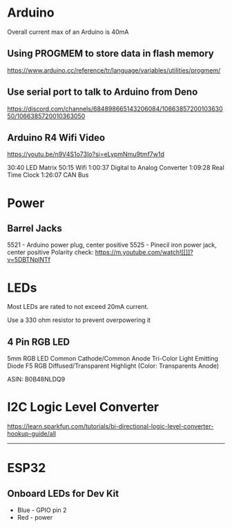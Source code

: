 # Arduino 

Overall current max of an Arduino is 40mA

## Using PROGMEM to store data in flash memory 
https://www.arduino.cc/reference/tr/language/variables/utilities/progmem/

## Use serial port to talk to Arduino from Deno

https://discord.com/channels/684898665143206084/1066385720010363050/1066385720010363050

## Arduino R4 Wifi Video
https://youtu.be/n9V4S1o73Io?si=eLypmNmu9tmf7w1d

30:40 LED Matrix
50:15 Wifi
1:00:37 Digital to Analog Converter 
1:09:28 Real Time Clock
1:26:07 CAN Bus

# Power

## Barrel Jacks
5521 - Arduino power plug, center positive 
5525 - Pinecil iron power jack, center positive 
Polarity check: https://m.youtube.com/watch![[]]?v=5DBTNplNTf

# LEDs

Most LEDs are rated to not exceed 20mA current.

Use a 330 ohm resistor to prevent overpowering it

## 4 Pin RGB LED

 5mm RGB LED Common Cathode/Common Anode Tri-Color Light Emitting Diode F5 RGB Diffused/Transparent Highlight (Color: Transparents Anode)
 
ASIN: B0B48NLDQ9


# I2C Logic Level Converter 
https://learn.sparkfun.com/tutorials/bi-directional-logic-level-converter-hookup-guide/all

---

# ESP32
## Onboard LEDs for Dev Kit
- Blue - GPIO pin 2
- Red - power

